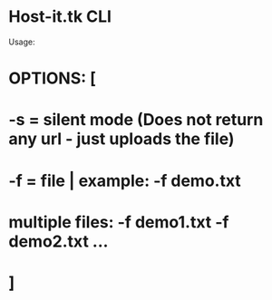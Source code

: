 Host-it.tk CLI
==============

Usage:

#
# OPTIONS: [
# 
# 	-s = silent mode (Does not return any url - just uploads the file)
#	-f = file | example: -f demo.txt 
#               multiple files: -f demo1.txt -f demo2.txt ...
# ]
#